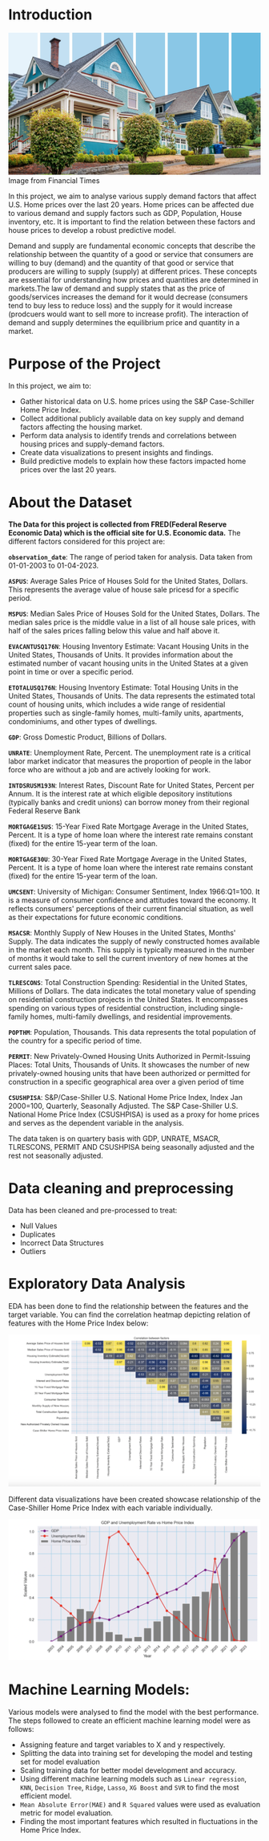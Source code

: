 # Introduction
![image](https://github.com/Jeel-Kenia/Analyzing-U.S.-Home-Prices-and-Supply-Demand-Dynamics/blob/main/0d37867b-d0a8-44b7-8c62-a1c73809e34e.jpg)
Image from Financial Times

In this project, we aim to analyse various supply demand factors that affect U.S. Home prices over the last 20 years. Home prices can be affected due to various demand and supply factors such as GDP, Population, House inventory, etc. It is important to find the relation between these factors and house prices to develop a robust predictive model. 

Demand and supply are fundamental economic concepts that describe the relationship between the quantity of a good or service that consumers are willing to buy (demand) and the quantity of that good or service that producers are willing to supply (supply) at different prices. These concepts are essential for understanding how prices and quantities are determined in markets.The law of demand and supply states that as the price of goods/services increases the demand for it would decrease (consumers tend to buy less to reduce loss) and the supply for it would increase (prodcuers would want to sell more to increase profit). The interaction of demand and supply determines the equilibrium price and quantity in a market.

# Purpose of the Project
In this project, we aim to:

- Gather historical data on U.S. home prices using the S&P Case-Schiller Home Price Index.
- Collect additional publicly available data on key supply and demand factors affecting the housing market.
- Perform data analysis to identify trends and correlations between housing prices and supply-demand factors.
- Create data visualizations to present insights and findings.
- Build predictive models to explain how these factors impacted home prices over the last 20 years.
  
# About the Dataset
**The Data for this project is collected from FRED(Federal Reserve Economic Data) which is the official site for U.S. Economic data.** The different factors considered for this project are:

**`observation_date`**: The range of period taken for analysis. Data taken from 01-01-2003 to 01-04-2023.

**`ASPUS`**: Average Sales Price of Houses Sold for the United States, Dollars. This represents the average value of house sale pricesd for a specific period.

**`MSPUS`**: Median Sales Price of Houses Sold for the United States, Dollars. The median sales price is the middle value in a list of all house sale prices, with half of the sales prices falling below this value and half above it.

**`EVACANTUSQ176N`**: Housing Inventory Estimate: Vacant Housing Units in the United States, Thousands of Units. It provides information about the estimated number of vacant housing units in the United States at a given point in time or over a specific period.

**`ETOTALUSQ176N`**: Housing Inventory Estimate: Total Housing Units in the United States, Thousands of Units. The data represents the estimated total count of housing units, which includes a wide range of residential properties such as single-family homes, multi-family units, apartments, condominiums, and other types of dwellings.

**`GDP`**: Gross Domestic Product, Billions of Dollars.

**`UNRATE`**: Unemployment Rate, Percent. The unemployment rate is a critical labor market indicator that measures the proportion of people in the labor force who are without a job and are actively looking for work.	

**`INTDSRUSM193N`**: Interest Rates, Discount Rate for United States, Percent per Annum. It is the interest rate at which eligible depository institutions (typically banks and credit unions) can borrow money from their regional Federal Reserve Bank

**`MORTGAGE15US`**: 15-Year Fixed Rate Mortgage Average in the United States, Percent. It is a type of home loan where the interest rate remains constant (fixed) for the entire 15-year term of the loan. 

**`MORTGAGE30U`**: 30-Year Fixed Rate Mortgage Average in the United States, Percent. It is a type of home loan where the interest rate remains constant (fixed) for the entire 15-year term of the loan.

**`UMCSENT`**: University of Michigan: Consumer Sentiment, Index 1966:Q1=100. It is a measure of consumer confidence and attitudes toward the economy. It reflects consumers' perceptions of their current financial situation, as well as their expectations for future economic conditions.

**`MSACSR`**: Monthly Supply of New Houses in the United States, Months' Supply. The data indicates the supply of newly constructed homes available in the market each month. This supply is typically measured in the number of months it would take to sell the current inventory of new homes at the current sales pace.

**`TLRESCONS`**: Total Construction Spending: Residential in the United States, Millions of Dollars. The data indicates the total monetary value of spending on residential construction projects in the United States. It encompasses spending on various types of residential construction, including single-family homes, multi-family dwellings, and residential improvements.

**`POPTHM`**: Population, Thousands. This data represents the total population of the country for a specific period of time.

**`PERMIT`**: New Privately-Owned Housing Units Authorized in Permit-Issuing Places: Total Units, Thousands of Units. It showcases the number of new privately-owned housing units that have been authorized or permitted for construction in a specific geographical area over a given period of time	

**`CSUSHPISA`**: S&P/Case-Shiller U.S. National Home Price Index, Index Jan 2000=100, Quarterly, Seasonally Adjusted. The S&P Case-Shiller U.S. National Home Price Index (CSUSHPISA) is used as a proxy for home prices and serves as the dependent variable in the analysis.

The data taken is on quartery basis with GDP, UNRATE, MSACR, TLRESCONS, PERMIT AND CSUSHPISA being seasonally adjusted and the rest not seasonally adjusted.

# Data cleaning and preprocessing
Data has been cleaned and pre-processed to treat:
* Null Values
* Duplicates
* Incorrect Data Structures
* Outliers

# Exploratory Data Analysis
EDA has been done to find the relationship between the features and the target variable. You can find the correlation heatmap depicting relation of features with the Home Price Index below:

![image](https://github.com/Jeel-Kenia/Analyzing-U.S.-Home-Prices-and-Supply-Demand-Dynamics/blob/main/Screenshot%202023-09-11%20at%2011.42.25%20AM.png)

Different data visualizations have been created showcase relationship of the Case-Shiller Home Price Index with each variable individually.

![image](https://github.com/Jeel-Kenia/Analyzing-U.S.-Home-Prices-and-Supply-Demand-Dynamics/blob/main/Screenshot%202023-09-11%20at%2011.59.43%20AM.png)

# Machine Learning Models:
Various models were analysed to find the model with the best performance. The steps followed to create an efficient machine learning model were as follows:

- Assigning feature and target variables to X and y respectively.
- Splitting the data into training set for developing the model and testing set for model evaluation
- Scaling training data for better model development and accuracy.
- Using different machine learning models such as `Linear regression`, `KNN`, `Decision Tree`, `Ridge`, `Lasso`, `XG Boost` and `SVR` to find the most efficient model.
- `Mean Absolute Error(MAE)` and `R Squared` values were used as evaluation metric for model evaluation.
- Finding the most important features which resulted in fluctuations in the Home Price Index.
















